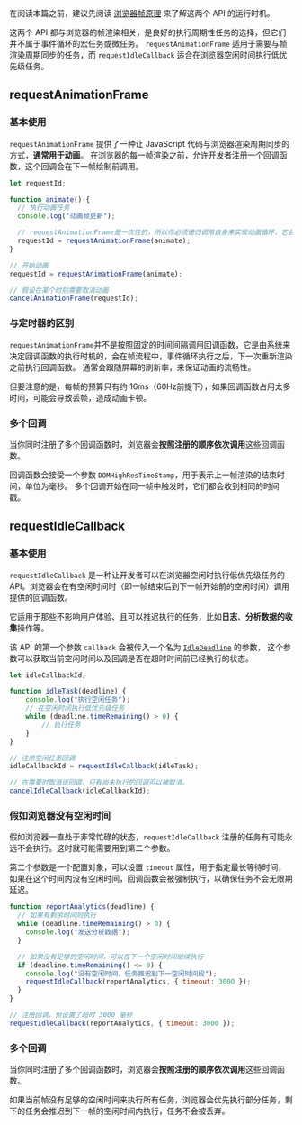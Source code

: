 在阅读本篇之前，建议先阅读 [浏览器帧原理](../browser/browserFrame) 来了解这两个 API 的运行时机。

这两个 API 都与浏览器的帧渲染相关，是良好的执行周期性任务的选择，但它们并不属于事件循环的宏任务或微任务。
`requestAnimationFrame` 适用于需要与帧渲染周期同步的任务，而 `requestIdleCallback` 适合在浏览器空闲时间执行低优先级任务。

## requestAnimationFrame 
### 基本使用
`requestAnimationFrame` 提供了一种让 JavaScript 代码与浏览器渲染周期同步的方式，**通常用于动画**。
在浏览器的每一帧渲染之前，允许开发者注册一个回调函数，这个回调会在下一帧绘制前调用。

```js
let requestId;

function animate() {
  // 执行动画任务
  console.log("动画帧更新");

  // requestAnimationFrame是一次性的，所以你必须递归调用自身来实现动画循环，它会在下一帧绘制前调用
  requestId = requestAnimationFrame(animate);
}

// 开始动画
requestId = requestAnimationFrame(animate);

// 假设在某个时刻需要取消动画
cancelAnimationFrame(requestId);

```
### 与定时器的区别
`requestAnimationFrame`并不是按照固定的时间间隔调用回调函数，它是由系统来决定回调函数的执行时机的，会在帧流程中，事件循环执行之后，下一次重新渲染之前执行回调函数。
通常会跟随屏幕的刷新率，来保证动画的流畅性。

但要注意的是，每帧的预算只有约 16ms（60Hz前提下），如果回调函数占用太多时间，可能会导致丢帧，造成动画卡顿。

### 多个回调
当你同时注册了多个回调函数时，浏览器会**按照注册的顺序依次调用**这些回调函数。

回调函数会接受一个参数 `DOMHighResTimeStamp`，用于表示上一帧渲染的结束时间，单位为毫秒。
多个回调开始在同一帧中触发时，它们都会收到相同的时间戳。

## requestIdleCallback
### 基本使用
`requestIdleCallback` 是一种让开发者可以在浏览器空闲时执行低优先级任务的 API。浏览器会在有空闲时间时（即一帧结束后到下一帧开始前的空闲时间）调用提供的回调函数。

它适用于那些不影响用户体验、且可以推迟执行的任务，比如**日志**、**分析数据的收集**操作等。

该 API 的第一个参数 `callback` 会被传入一个名为 [`IdleDeadline`](https://developer.mozilla.org/zh-CN/docs/Web/API/IdleDeadline) 的参数，
这个参数可以获取当前空闲时间以及回调是否在超时时间前已经执行的状态。
```js
let idleCallbackId;

function idleTask(deadline) {
    console.log("执行空闲任务");
    // 在空闲时间执行低优先级任务
    while (deadline.timeRemaining() > 0) {
        // 执行任务
    }
}

// 注册空闲任务回调
idleCallbackId = requestIdleCallback(idleTask);

// 在需要时取消该回调，只有尚未执行的回调可以被取消。
cancelIdleCallback(idleCallbackId);
```

### 假如浏览器没有空闲时间
假如浏览器一直处于非常忙碌的状态，`requestIdleCallback` 注册的任务有可能永远不会执行。这时就可能需要用到第二个参数。

第二个参数是一个配置对象，可以设置 `timeout` 属性，用于指定最长等待时间，如果在这个时间内没有空闲时间，回调函数会被强制执行，以确保任务不会无限期延迟。
```js
function reportAnalytics(deadline) {
  // 如果有剩余时间则执行
  while (deadline.timeRemaining() > 0) {
    console.log("发送分析数据");
  }

  // 如果没有足够的空闲时间，可以在下一个空闲时间继续执行
  if (deadline.timeRemaining() <= 0) {
    console.log("没有空闲时间，任务推迟到下一空闲时间段");
    requestIdleCallback(reportAnalytics, { timeout: 3000 });
  }
}

// 注册回调，但设置了超时 3000 毫秒
requestIdleCallback(reportAnalytics, { timeout: 3000 });
```

### 多个回调
当你同时注册了多个回调函数时，浏览器会**按照注册的顺序依次调用**这些回调函数。

如果当前帧没有足够的空闲时间来执行所有任务，浏览器会优先执行部分任务，剩下的任务会推迟到下一帧的空闲时间内执行，任务不会被丢弃。
